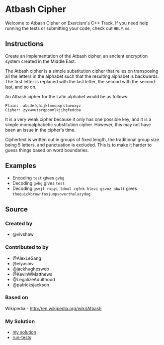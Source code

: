# Atbash Cipher

Welcome to Atbash Cipher on Exercism's C++ Track.
If you need help running the tests or submitting your code, check out `HELP.md`.

## Instructions

Create an implementation of the Atbash cipher, an ancient encryption system created in the Middle East.

The Atbash cipher is a simple substitution cipher that relies on
transposing all the letters in the alphabet such that the resulting
alphabet is backwards. The first letter is replaced with the last
letter, the second with the second-last, and so on.

An Atbash cipher for the Latin alphabet would be as follows:

```text
Plain:  abcdefghijklmnopqrstuvwxyz
Cipher: zyxwvutsrqponmlkjihgfedcba
```

It is a very weak cipher because it only has one possible key, and it is
a simple monoalphabetic substitution cipher.
However, this may not have been an issue in the cipher's time.

Ciphertext is written out in groups of fixed length, the traditional group size
being 5 letters, and punctuation is excluded.
This is to make it harder to guess things based on word boundaries.

## Examples

- Encoding `test` gives `gvhg`
- Decoding `gvhg` gives `test`
- Decoding `gsvjf rxpyi ldmul cqfnk hlevi gsvoz abwlt` gives `thequickbrownfoxjumpsoverthelazydog`

## Source

### Created by

- @vivshaw

### Contributed to by

- @AlexLeSang
- @elyashiv
- @jackhughesweb
- @KevinWMatthews
- @LegalizeAdulthood
- @patricksjackson

### Based on

Wikipedia - http://en.wikipedia.org/wiki/Atbash

### My Solution

- [my solution]()
- [run-tests](./run-tests-cpp.txt)
